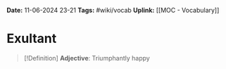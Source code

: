 **Date:** 11-06-2024 23-21
**Tags:** #wiki/vocab
**Uplink:** [[MOC - Vocabulary]]

# Exultant

>[!Definition]
>**Adjective**: Triumphantly happy


